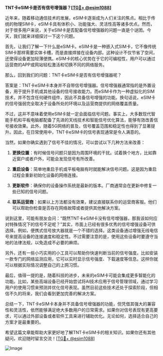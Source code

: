 **TNT卡eSIM卡是否有信号增强器？[[TG💪+ @esim1088](https://t.me/s/esim1088)]**

近年来，随着移动通信技术的发展，eSIM卡逐渐成为人们关注的焦点。相比于传统的物理SIM卡，eSIM卡具有体积小、功能强大、灵活性高等诸多优点。然而，对于很多用户来说，关于eSIM卡是否配备信号增强器的问题一直是个谜团。今天，我们就来详细探讨一下这个问题。

首先，让我们了解一下什么是eSIM卡。eSIM卡是一种嵌入式SIM卡，它不像传统SIM卡那样需要实体卡槽，而是直接焊接在设备内部。这种设计不仅节省了空间，还使得设备更加轻薄便携。eSIM卡的核心优势在于它的可编程性，用户可以通过运营商的APP或网站轻松激活和切换不同的网络服务。

那么，回到我们的问题：TNT卡eSIM卡是否有信号增强器呢？

答案是：TNT卡eSIM卡本身并不自带信号增强器。信号增强器通常指的是外置设备，用于提升手机或其他设备的信号接收能力。而eSIM卡作为一种虚拟化的SIM技术，并不包含任何硬件组件，因此不具备信号增强的功能。换句话说，eSIM卡的信号强弱完全取决于设备所处的环境以及运营商提供的网络覆盖质量。

不过，这并不意味着使用eSIM卡就一定会面临信号问题。事实上，大多数现代智能手机和平板电脑都配备了先进的天线技术和智能信号优化算法，能够有效改善信号接收效果。此外，随着5G网络的普及，信号覆盖范围和稳定性也得到了显著提升。因此，在日常使用中，TNT卡eSIM卡的信号表现通常是令人满意的。

当然，如果你确实遇到了信号不佳的情况，可以尝试以下几种方法来改善：

1. **更换位置**：有时候信号问题只是因为周围环境的干扰。试着换个地方，比如靠近窗户或者户外，可能会发现信号有所改善。
   
2. **重启设备**：简单地重启手机或平板电脑有时就能解决信号问题。这是因为重启过程会重新初始化设备的网络连接。

3. **更新软件**：确保你的设备操作系统是最新的版本。厂商通常会在更新中修复一些已知的信号问题。

4. **联系运营商**：如果以上方法都没有效果，建议直接联系你的运营商客服。他们可以帮助你检查是否存在网络故障或者提供其他解决方案。

说到这里，可能有朋友会问：“既然TNT卡eSIM卡没有信号增强器，那我该如何应对特殊情况下的信号不足呢？”其实，市面上已经有很多优秀的信号增强设备可供选择。例如，便携式信号放大器就是一个不错的选择。这类设备通过增强无线电信号来提高设备的连接速度和稳定性。不过需要注意的是，使用这些设备时要遵守当地的法律法规，以免造成不必要的麻烦。

另外，还有一些小巧实用的小工具可以帮助你快速判断当前的信号强度。比如安装一款专门的网络监测应用，它可以实时显示信号强度、下载速度等信息。这样你就可以根据实际情况调整自己的上网习惯。

最后，值得一提的是，随着科技的进步，未来的eSIM卡可能会集成更多智能化的功能。比如，某些高端设备已经开始尝试将AI技术应用于信号管理领域，通过学习用户的使用习惯来预测并优化信号表现。虽然目前这些技术还处于探索阶段，但相信不久的将来，我们会看到更加完善的解决方案。

总结一下，TNT卡eSIM卡本身并不具备信号增强器的功能，但凭借其强大的兼容性和灵活性，依然能够满足绝大多数用户的日常需求。如果你对信号表现有更高要求，可以通过外部设备或者软件工具来进行辅助优化。无论如何，选择适合自己的方案才是最重要的。

希望这篇文章能帮助大家更好地了解TNT卡eSIM卡的相关知识。如果你还有其他疑问，欢迎随时留言交流！[[TG💪+ @esim1088](https://t.me/s/esim1088)] 

![Image](https://i.postimg.cc/4NQfJmqS/Snipaste-2025-05-13-00-14-12.png)